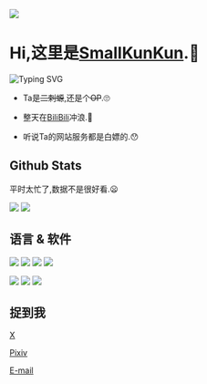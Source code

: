 <p>
  <img src="https://count.getloli.com/get/@SmallKunKun?theme=rule34">
</p>

# Hi,这里是[SmallKunKun](https://kunkun.eu.org/).🤗

![Typing SVG](https://readme-typing-svg.demolab.com?font=Fira+Code&pause=2000&color=7957d5&random=false&width=435&lines=Dream+it.+Chase+it.+Code+it.)

- Ta是~~二刺螈~~,还是个~~OP~~.🙄

- 整天在[BiliBili](https://bilibili.com/)冲浪.🍺

- 听说Ta的网站服务都是白嫖的.😯

## Github Stats

平时太忙了,数据不是很好看.😦 

<img src='https://github-readme-stats.vercel.app/api?username=SmallKunKun&hide_border=true&show_icons=true&theme=buefy&icon_color=7957d5'>

<img src='https://github-readme-stats-one-bice.vercel.app/api/top-langs/?username=NephrenCake&layout=compact&exclude_repo=SmallKunKun.github.io&hide_border=true&langs_count=10&theme=buefy'>

## 语言 & 软件

[![](https://img.shields.io/badge/-HTML5-E34F26?style=flat-square&logo=html5&logoColor=white)](https://html.spec.whatwg.org/)
[![](https://img.shields.io/badge/-CSS3-1572B6?style=flat-square&logo=css3&logoColor=white)](https://www.w3.org/Style/CSS/)
[![](https://img.shields.io/badge/-JavaScript-f7e018?style=flat-square&logo=javascript&logoColor=white)](https://www.ecma-international.org/)
[![](https://img.shields.io/badge/Python-3.11-326c9c?logo=Python&logoColor=326c9c)](https://www.python.org/)

[![](https://img.shields.io/badge/WebStorm-前端-07c3f2?style=flat-square&logo=WebStorm&labelColor=ffffff&logoColor=000000)](https://www.jetbrains.com/zh-cn/webstorm/)
[![](https://img.shields.io/badge/PyCharm-Python-21d789?style=flat-square&logo=PyCharm&labelColor=ffffff&logoColor=000000)](https://www.jetbrains.com/zh-cn/pyCharm/)
[![](https://img.shields.io/badge/VSCode-编辑器-007ACC?style=flat-square&logo=Visual%20Studio%20Code&labelColor=ffffff&logoColor=007ACC)](https://code.visualstudio.com/)

## 捉到我

[X](https://twitter.com/Small_KunKun/)

[Pixiv](https://www.pixiv.net/users/66642954)

[E-mail](mailto:me@kunkun.eu.org)
